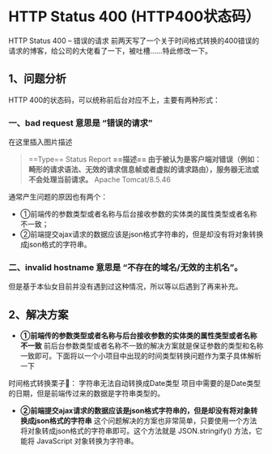 # HTTP Status 400 (HTTP400状态码）


HTTP Status 400 – 错误的请求
前两天写了一个关于时间格式转换的400错误的请求的博客，给公司的大佬看了一下，被吐槽……特此修改一下。

## 1、问题分析
HTTP 400的状态码，可以统称前后台对应不上，主要有两种形式：

### 一、bad request 意思是 “错误的请求”
在这里插入图片描述

> ==Type== Status Report
> **==描述== 由于被认为是客户端对错误（例如：畸形的请求语法、无效的请求信息帧或者虚拟的请求路由），服务器无法或不会处理当前请求。**
> Apache Tomcat/8.5.46


通常产生问题的原因也有两个：
- ①前端传的参数类型或者名称与后台接收参数的实体类的属性类型或者名称不一致；
- ②前端提交ajax请求的数据应该是json格式字符串的，但是却没有将对象转换成json格式的字符串。

### 二、invalid hostname 意思是 “不存在的域名/无效的主机名”。
但是基于本仙女目前并没有遇到过这种情况，所以等以后遇到了再来补充。

## 2、解决方案
- **①前端传的参数类型或者名称与后台接收参数的实体类的属性类型或者名称不一致**
前后台参数类型或者名称不一致的解决方案就是保证参数的类型和名称一致即可。下面将以一个小项目中出现的时间类型转换问题作为栗子具体解析一下

时间格式转换栗子🌰：
字符串无法自动转换成Date类型
项目中需要的是Date类型的日期，但是前端传过来的数据是字符串类型的。

- **②前端提交ajax请求的数据应该是json格式字符串的，但是却没有将对象转换成json格式的字符串**
这个问题解决的方案也非常简单，只要使用一个方法将对象转成json格式的字符串即可。这个方法就是 JSON.stringify() 方法，它能将 JavaScript 对象转换为字符串。
